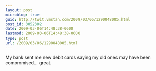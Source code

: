 ```yaml
---
layout: post
microblog: true
guid: http://twit.vmstan.com/2009/03/06/1290048005.html
post_id: 3052302
date: 2009-03-06T14:48:38-0600
lastmod: 2009-03-06T14:48:38-0600
type: post
url: /2009/03/06/1290048005.html
---
```

My bank sent me new debit cards saying my old ones may have been compromised... great.
